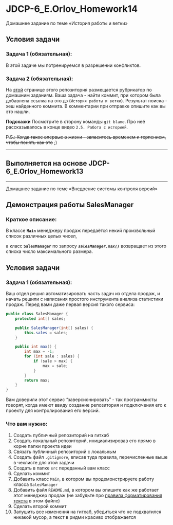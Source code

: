 # JDCP-6_E.Orlov_Homework14
Домашнее задание по теме «История работы и ветки»

## Условия задачи

### Задача 1 (обязательная):

В этой задаче мы потренируемся в разрешении конфликтов.

### Задача 2 (обязательная):

На [этой](https://github.com/Netology-cp/java/blob/main/README.md) странице этого репозитория размещается рубрикатор по домашним заданиям. Ваша задача - найти коммит, при котором была добавлена ссылка на это дз (`История работы и ветки`). Результат поиска - хеш найденного коммита. В комментарии при отправке опишите как вы это нашли.

**Подсказки**
Посмотрите в сторону команды `git blame`. Про неё рассказывалось в конце видео `2.5. Работа с историей`.

~~P.S.: Когда такое впервые в жизни - запаситесь временем и терпением, чтобы понять как это~~ ;)

***
## Выполняется на основе JDCP-6_E.Orlov_Homework13
***
Домашнее задание по теме «Внедрение системы контроля версий»
## Демонстрация работы SalesManager
### Краткое описание:
В классе **`Main`** менеджеру продаж передаётся некий произвольный список различных целых чисел,

а класс **`SalesManager`** по запросу ***`salesManager.max()`*** возвращает из этого списка число максимального размера.

## Условия задачи

### Задача 1 (обязательная):

Ваш отдел решил автоматизировать часть задач из отдела продаж, и начать решили с написания простого инструмента анализа статистики продаж. Перед вами даже первая версия такого сервиса:

```java
public class SalesManager {
    protected int[] sales;

    public SalesManager(int[] sales) {
        this.sales = sales;
    }

    public int max() {
        int max = -1;
        for (int sale : sales) {
            if (sale > max) {
                max = sale;
            }
        }
        return max;
    }
}
```
Вам доверили этот сервис “заверсионировать” - так программисты говорят, когда имеют ввиду создание репозитория и подключения его к проекту для контролирования его версий.
### Что вам нужно:
1. Создать публичный репозиторий на гитхаб
1. Создать локальный репозиторий, инициализировав его прямо в корне папки проекта идеи
1. Связать публичный репозиторий с локальным
1. Создать файл `.gitignore`, вписав туда правила, перечисленные выше в чеклисте для этой задачи
1. Создать в папке `src` переданный вам класс
1. Сделать коммит
1. Добавить класс `Main`, в котором вы продемонстрируете работу класса `SalesManager`
1. Добавить файл `README.md`, в котором вы опишите как же работает этот менеджер продаж (не забудьте про [правила форматирования текста](https://www.markdownguide.org/basic-syntax/) в этом файле)
1. Сделать второй коммит
1. Запушить все изменения на гитхаб, убедиться что не подхватился никакой мусор, а текст в ридми красиво отображается